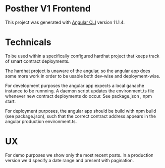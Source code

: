 # Posther V1 Frontend

This project was generated with [Angular CLI](https://github.com/angular/angular-cli) version 11.1.4.

# Technicals
To be used within a specifically configured hardhat project that keeps track of smart contract deployments.

The hardhat project is unaware of the angular, so the angular app does some more work in order to be usable both dev-wise and deployment-wise.

For development purposes the angular app expects a local ganache instance to be runnning. A daemon script updates the environment.ts file whenever new contract deployments do occur. See package.json , npm start.

For deployment purposes, the angular app should be build with npm build (see package.json), such that the correct contract address appears in the angular production environment.ts.

# UX
For demo purposes we show only the most recent posts. In a production version we'd specify a date range and present with pagination.

